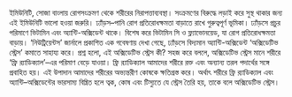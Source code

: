 ইমিউনিটি, সোজা বাংলায় রোগসংক্রমণ থেকে শরীরের নিরাপত্তাব্যবস্থা। সংক্রমণের বিরুদ্ধে লড়াই করে সুস্থ থাকার জন্য এই ইমিউনিটি ভালো হওয়া জরুরি। ঢ্যাঁড়স–পানি রোগ প্রতিরোধক্ষমতা বাড়াতে রাখে গুরুত্বপূর্ণ ভূমিকা। ঢ্যাঁড়সে প্রচুর পরিমাণে ভিটামিন এবং অ্যান্টি-অক্সিডেন্ট থাকে। বিশেষ করে ভিটামিন সি ও ফ্ল্যাভোনয়েড, যা রোগ প্রতিরোধক্ষমতা বাড়ায়। ‘নিউট্রিয়েন্টস’ জার্নালে প্রকাশিত এক গবেষণায় দেখা গেছে, ঢ্যাঁড়সে বিদ্যমান অ্যান্টি-অক্সিডেন্ট ‘অক্সিডেটিভ স্ট্রেস’ কমাতে সাহায্য করে। প্রশ্ন হলো, এই অক্সিডেটিভ স্ট্রেস কী? সহজ করে বললে, অক্সিডেটিভ স্ট্রেস মানে শরীরে ‘ফ্রি র‌্যাডিক্যাল’–এর পরিমাণ বেড়ে যাওয়া। ফ্রি র‌্যাডিক্যাল আমাদের শরীরে রক্ত এবং অন্যান্য তরল পদার্থের সঙ্গে প্রবাহিত হয়। এই উপাদান আমাদের শরীরের অভ্যন্তরীণ কোষকে ক্ষতিগ্রস্ত করে। অর্থাৎ শরীরে ফ্রি র‌্যাডিক্যাল এবং অ্যান্টি–অক্সিডেন্টের ভারসাম্য বিঘ্নিত হলে ত্বক, কোষ এবং টিস্যুতে যে স্ট্রেস তৈরি হয়, তাকে বলে অক্সিডেটিভ স্ট্রেস।

